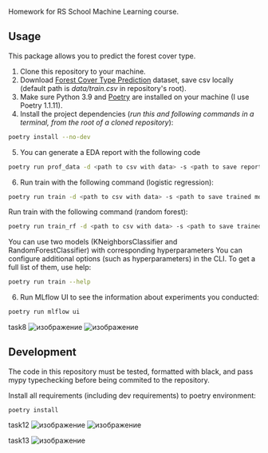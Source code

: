 Homework for RS School Machine Learning course.

## Usage
This package allows you to predict the forest cover type.
1. Clone this repository to your machine.
2. Download [Forest Cover Type Prediction](https://www.kaggle.com/competitions/forest-cover-type-prediction/) dataset, save csv locally (default path is *data/train.csv* in repository's root).
3. Make sure Python 3.9 and [Poetry](https://python-poetry.org/docs/) are installed on your machine (I use Poetry 1.1.11).
4. Install the project dependencies (*run this and following commands in a terminal, from the root of a cloned repository*):
```sh
poetry install --no-dev
```
5. You can generate a EDA report with the following code
```sh
poetry run prof_data -d <path to csv with data> -s <path to save report>
```
6. Run train with the following command (logistic regression):
```sh
poetry run train -d <path to csv with data> -s <path to save trained model>
```
Run train with the following command (random forest):
```sh
poetry run train_rf -d <path to csv with data> -s <path to save trained model>
```
You can use two models (KNeighborsClassifier and RandomForestClassifier) with corresponding hyperparameters
You can configure additional options (such as hyperparameters) in the CLI. To get a full list of them, use help:
```sh
poetry run train --help
```
6. Run MLflow UI to see the information about experiments you conducted:
```sh
poetry run mlflow ui
```
task8
![изображение](https://user-images.githubusercontent.com/70448060/167249449-54e175ca-1ce5-48a3-9fe6-a9aa193eb701.png)
![изображение](https://user-images.githubusercontent.com/70448060/167249481-33e603da-7b7b-4db1-b9f9-56a194554bdb.png)


## Development

The code in this repository must be tested, formatted with black, and pass mypy typechecking before being commited to the repository.

Install all requirements (including dev requirements) to poetry environment:
```
poetry install
```
task12
![изображение](https://user-images.githubusercontent.com/70448060/166528660-0e44c37c-9390-444b-969e-7ba206e21cd3.png)
![изображение](https://user-images.githubusercontent.com/70448060/167245738-b24ceb83-da62-4faa-92cb-530bba85b608.png)

task13
![изображение](https://user-images.githubusercontent.com/70448060/167246245-b7989243-c51c-41bf-8548-ccac3f8bb1a7.png)


